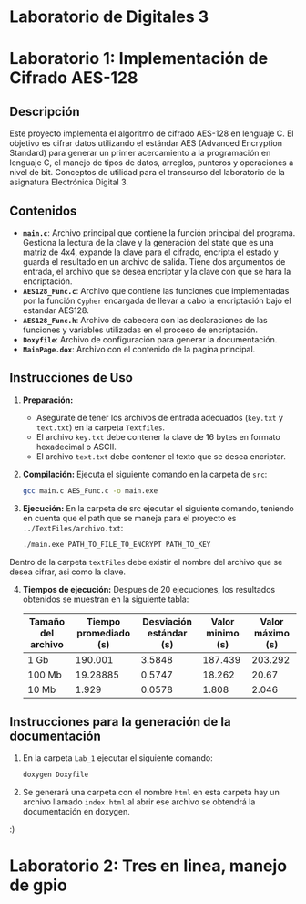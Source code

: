 # Laboratorio de Digitales 3
# Laboratorio 1: Implementación de Cifrado AES-128

## Descripción

Este proyecto implementa el algoritmo de cifrado AES-128 en lenguaje C. El objetivo es cifrar datos utilizando el estándar AES (Advanced Encryption Standard) para generar un primer acercamiento a la programación en lenguaje C, el manejo de tipos de datos, arreglos, punteros y operaciones a nivel de bit. Conceptos de utilidad para el transcurso del laboratorio de la asignatura Electrónica Digital 3.

## Contenidos

- **`main.c`**: Archivo principal que contiene la función principal del programa. Gestiona la lectura de la clave y la generación del state que es una matriz de 4x4, expande la clave para el cifrado, encripta el estado y guarda el resultado en un archivo de salida. Tiene dos argumentos de entrada, el archivo que se desea encriptar y la clave con que se hara la encriptación. 
- **`AES128_Func.c`**: Archivo que contiene las funciones que implementadas por la función `Cypher` encargada de llevar a cabo la encriptación bajo el estandar AES128.
- **`AES128_Func.h`**: Archivo de cabecera con las declaraciones de las funciones y variables utilizadas en el proceso de encriptación.
- **`Doxyfile`**: Archivo de configuración para generar la documentación.
- **`MainPage.dox`**: Archivo con el contenido de la pagina principal.
  

## Instrucciones de Uso

1. **Preparación:**
   - Asegúrate de tener los archivos de entrada adecuados (`key.txt` y `text.txt`) en la carpeta `Textfiles`.
   - El archivo `key.txt` debe contener la clave de 16 bytes en formato hexadecimal o ASCII.
   - El archivo `text.txt` debe contener el texto que se desea encriptar.

2. **Compilación:**
   Ejecuta el siguiente comando en la carpeta de `src`:
   ```bash
   gcc main.c AES_Func.c -o main.exe

3. **Ejecución:**
   En la carpeta de src ejecutar el siguiente comando, teniendo en cuenta que el path que se maneja para el proyecto es `../TextFiles/archivo.txt`:
   ```bash
   ./main.exe PATH_TO_FILE_TO_ENCRYPT PATH_TO_KEY

Dentro de la carpeta `textFiles` debe existir el nombre del archivo que se desea cifrar, asi como la clave. 

4. **Tiempos de ejecución:**
   Despues de 20 ejecuciones, los resultados obtenidos se muestran en la siguiente tabla:
   
   | Tamaño del archivo | Tiempo promediado (s) | Desviación estándar (s) | Valor minimo (s) | Valor máximo (s)
   | --- | --- | --- | --- | --- |
   | 1 Gb | 190.001 | 3.5848 | 187.439 | 203.292 |
   | 100 Mb | 19.28885 | 0.5747 | 18.262 | 20.67 |
   | 10 Mb  | 1.929 | 0.0578 | 1.808 | 2.046 |

## Instrucciones para la generación de la documentación

1. En la carpeta `Lab_1` ejecutar el siguiente comando:
   ```bash
   doxygen Doxyfile
2. Se generará una carpeta con el nombre `html` en esta carpeta hay un archivo llamado `index.html` al abrir ese archivo se obtendrá la documentación en doxygen.

:) 

# Laboratorio 2: Tres en linea, manejo de gpio

